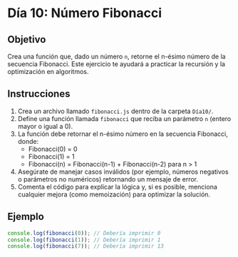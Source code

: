 # Día 10: Número Fibonacci

## Objetivo  
Crea una función que, dado un número `n`, retorne el n-ésimo número de la secuencia Fibonacci. Este ejercicio te ayudará a practicar la recursión y la optimización en algoritmos.

## Instrucciones  
1. Crea un archivo llamado `fibonacci.js` dentro de la carpeta `Día10/`.  
2. Define una función llamada `fibonacci` que reciba un parámetro `n` (entero mayor o igual a 0).  
3. La función debe retornar el n-ésimo número en la secuencia Fibonacci, donde:
   - Fibonacci(0) = 0  
   - Fibonacci(1) = 1  
   - Fibonacci(n) = Fibonacci(n-1) + Fibonacci(n-2) para n > 1  
4. Asegúrate de manejar casos inválidos (por ejemplo, números negativos o parámetros no numéricos) retornando un mensaje de error.  
5. Comenta el código para explicar la lógica y, si es posible, menciona cualquier mejora (como memoización) para optimizar la solución.

## Ejemplo  
```javascript
console.log(fibonacci(0)); // Debería imprimir 0
console.log(fibonacci(1)); // Debería imprimir 1
console.log(fibonacci(7)); // Debería imprimir 13
